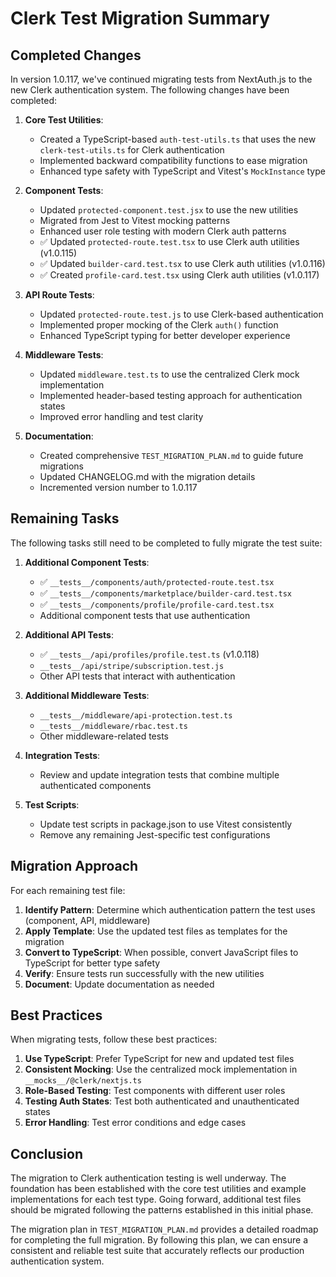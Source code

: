 # Clerk Test Migration Summary

## Completed Changes

In version 1.0.117, we've continued migrating tests from NextAuth.js to the new Clerk authentication system. The following changes have been completed:

1. **Core Test Utilities**:
   - Created a TypeScript-based `auth-test-utils.ts` that uses the new `clerk-test-utils.ts` for Clerk authentication
   - Implemented backward compatibility functions to ease migration
   - Enhanced type safety with TypeScript and Vitest's `MockInstance` type

2. **Component Tests**:
   - Updated `protected-component.test.jsx` to use the new utilities
   - Migrated from Jest to Vitest mocking patterns
   - Enhanced user role testing with modern Clerk auth patterns
   - ✅ Updated `protected-route.test.tsx` to use Clerk auth utilities (v1.0.115)
   - ✅ Updated `builder-card.test.tsx` to use Clerk auth utilities (v1.0.116)
   - ✅ Created `profile-card.test.tsx` using Clerk auth utilities (v1.0.117)

3. **API Route Tests**:
   - Updated `protected-route.test.js` to use Clerk-based authentication
   - Implemented proper mocking of the Clerk `auth()` function
   - Enhanced TypeScript typing for better developer experience

4. **Middleware Tests**:
   - Updated `middleware.test.ts` to use the centralized Clerk mock implementation
   - Implemented header-based testing approach for authentication states
   - Improved error handling and test clarity

5. **Documentation**:
   - Created comprehensive `TEST_MIGRATION_PLAN.md` to guide future migrations
   - Updated CHANGELOG.md with the migration details
   - Incremented version number to 1.0.117

## Remaining Tasks

The following tasks still need to be completed to fully migrate the test suite:

1. **Additional Component Tests**:
   - ✅ `__tests__/components/auth/protected-route.test.tsx`
   - ✅ `__tests__/components/marketplace/builder-card.test.tsx`
   - ✅ `__tests__/components/profile/profile-card.test.tsx`
   - Additional component tests that use authentication

2. **Additional API Tests**:
   - ✅ `__tests__/api/profiles/profile.test.ts` (v1.0.118)
   - `__tests__/api/stripe/subscription.test.js`
   - Other API tests that interact with authentication

3. **Additional Middleware Tests**:
   - `__tests__/middleware/api-protection.test.ts`
   - `__tests__/middleware/rbac.test.ts`
   - Other middleware-related tests

4. **Integration Tests**:
   - Review and update integration tests that combine multiple authenticated components

5. **Test Scripts**:
   - Update test scripts in package.json to use Vitest consistently
   - Remove any remaining Jest-specific test configurations

## Migration Approach

For each remaining test file:

1. **Identify Pattern**: Determine which authentication pattern the test uses (component, API, middleware)
2. **Apply Template**: Use the updated test files as templates for the migration
3. **Convert to TypeScript**: When possible, convert JavaScript files to TypeScript for better type safety
4. **Verify**: Ensure tests run successfully with the new utilities
5. **Document**: Update documentation as needed

## Best Practices

When migrating tests, follow these best practices:

1. **Use TypeScript**: Prefer TypeScript for new and updated test files
2. **Consistent Mocking**: Use the centralized mock implementation in `__mocks__/@clerk/nextjs.ts`
3. **Role-Based Testing**: Test components with different user roles
4. **Testing Auth States**: Test both authenticated and unauthenticated states
5. **Error Handling**: Test error conditions and edge cases

## Conclusion

The migration to Clerk authentication testing is well underway. The foundation has been established with the core test utilities and example implementations for each test type. Going forward, additional test files should be migrated following the patterns established in this initial phase.

The migration plan in `TEST_MIGRATION_PLAN.md` provides a detailed roadmap for completing the full migration. By following this plan, we can ensure a consistent and reliable test suite that accurately reflects our production authentication system.

